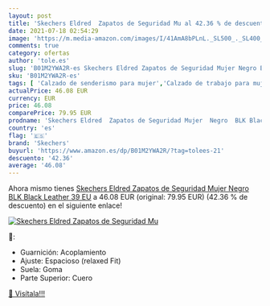 ```yaml
---
layout: post
title: 'Skechers Eldred  Zapatos de Seguridad Mu al 42.36 % de descuento'
date: 2021-07-18 02:54:29
image: 'https://m.media-amazon.com/images/I/41AmA8bPLnL._SL500_._SL400_.jpg'
comments: true
category: ofertas
author: 'tole.es'
slug: 'B01M2YWA2R-es Skechers Eldred Zapatos de Seguridad Mujer Negro BLK Black...'
sku: 'B01M2YWA2R-es'
tags: [ 'Calzado de senderismo para mujer','Calzado de trabajo para mujer','Calzado deportivo para mujer','Calzado sanitario y de hostelería para mujer','Zapatillas de senderismo para mujer','Zapatillas y calzado deportivo para mujer','Zapatos','Zapatos para mujer','Zapatos sanitarios y de hostelería para mujer','Zapatos y complementos','skechers','zapatos', ]
actualPrice: 46.08 EUR
currency: EUR
price: 46.08
comparePrice: 79.95 EUR
prodname: 'Skechers Eldred  Zapatos de Seguridad Mujer  Negro  BLK Black Leather   39 EU'
country: 'es'
flag: '🇪🇸'
brand: 'Skechers'
buyurl: 'https://www.amazon.es/dp/B01M2YWA2R/?tag=tolees-21'
descuento: '42.36'
average: '46.08'
---
```


Ahora mismo tienes [Skechers Eldred  Zapatos de Seguridad Mujer  Negro  BLK Black Leather   39 EU](https://www.amazon.es/dp/B01M2YWA2R/?tag=tolees-21) a 46.08 EUR (original: 79.95 EUR) (42.36 %  de descuento) en el siguiente enlace!

[![Skechers Eldred  Zapatos de Seguridad Mu](https://m.media-amazon.com/images/I/41AmA8bPLnL._SL500_._SL400_.jpg)](https://www.amazon.es/dp/B01M2YWA2R/?tag=tolees-21)

🔎:

- Guarnición: Acoplamiento
- Ajuste: Espacioso (relaxed Fit)
- Suela: Goma
- Parte Superior: Cuero

[🛒 Visítala!!!](https://www.amazon.es/dp/B01M2YWA2R/?tag=tolees-21)
